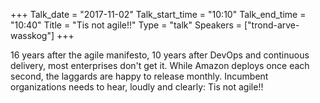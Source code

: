 +++
Talk_date = "2017-11-02"
Talk_start_time = "10:10"
Talk_end_time = "10:40"
Title = "Tis not agile!!"
Type = "talk"
Speakers = ["trond-arve-wasskog"]
+++

16 years after the agile manifesto, 10 years after DevOps and continuous delivery, most enterprises don't get it. While Amazon deploys once each second, the laggards are happy to release monthly. Incumbent organizations needs to hear, loudly and clearly: Tis not agile!!
